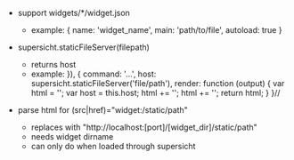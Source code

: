 - support widgets/*/widget.json
	- example: {
			name: 'widget_name',
			main: 'path/to/file',
			autoload: true
		}

- supersicht.staticFileServer(filepath)
	- returns host
	- example:
		}), {
			command: '...',
			host: supersicht.staticFileServer('file/path'),
			render: function (output) {
				var html = '';
				var host = this.host;
				html += '<script src="' + host + '/js/main"></script>';
				html += '<link rel="stylesheet" href="' + host + '/css/main"/>';
				return html;
			}
		}//

- parse html for (src|href)="widget:/static/path"
	- replaces with "http://localhost:[port]/[widget_dir]/static/path"
	- needs widget dirname
	- can only do when loaded through supersicht

